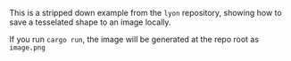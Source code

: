 This is a stripped down example from the `lyon` repository, showing how to save a tesselated shape to an image locally.


If you run `cargo run`, the image will be generated at the repo root as `image.png`